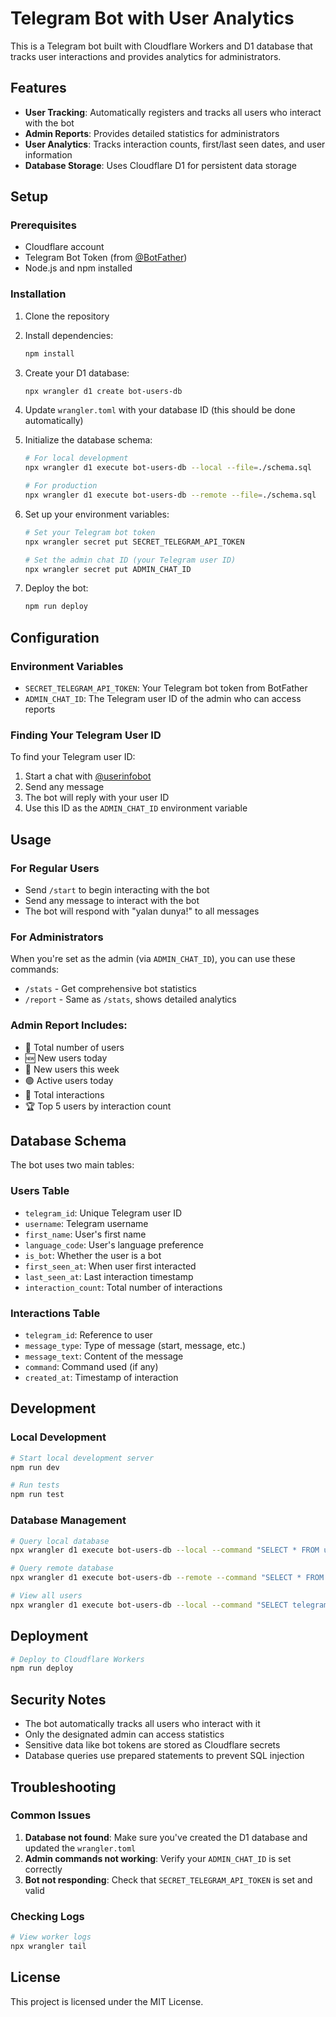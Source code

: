 # Telegram Bot with User Analytics

This is a Telegram bot built with Cloudflare Workers and D1 database that tracks user interactions and provides analytics for administrators.

## Features

- **User Tracking**: Automatically registers and tracks all users who interact with the bot
- **Admin Reports**: Provides detailed statistics for administrators
- **User Analytics**: Tracks interaction counts, first/last seen dates, and user information
- **Database Storage**: Uses Cloudflare D1 for persistent data storage

## Setup

### Prerequisites

- Cloudflare account
- Telegram Bot Token (from [@BotFather](https://t.me/botfather))
- Node.js and npm installed

### Installation

1. Clone the repository
2. Install dependencies:
   ```bash
   npm install
   ```

3. Create your D1 database:
   ```bash
   npx wrangler d1 create bot-users-db
   ```

4. Update `wrangler.toml` with your database ID (this should be done automatically)

5. Initialize the database schema:
   ```bash
   # For local development
   npx wrangler d1 execute bot-users-db --local --file=./schema.sql

   # For production
   npx wrangler d1 execute bot-users-db --remote --file=./schema.sql
   ```

6. Set up your environment variables:
   ```bash
   # Set your Telegram bot token
   npx wrangler secret put SECRET_TELEGRAM_API_TOKEN

   # Set the admin chat ID (your Telegram user ID)
   npx wrangler secret put ADMIN_CHAT_ID
   ```

7. Deploy the bot:
   ```bash
   npm run deploy
   ```

## Configuration

### Environment Variables

- `SECRET_TELEGRAM_API_TOKEN`: Your Telegram bot token from BotFather
- `ADMIN_CHAT_ID`: The Telegram user ID of the admin who can access reports

### Finding Your Telegram User ID

To find your Telegram user ID:
1. Start a chat with [@userinfobot](https://t.me/userinfobot)
2. Send any message
3. The bot will reply with your user ID
4. Use this ID as the `ADMIN_CHAT_ID` environment variable

## Usage

### For Regular Users

- Send `/start` to begin interacting with the bot
- Send any message to interact with the bot
- The bot will respond with "yalan dunya!" to all messages

### For Administrators

When you're set as the admin (via `ADMIN_CHAT_ID`), you can use these commands:

- `/stats` - Get comprehensive bot statistics
- `/report` - Same as `/stats`, shows detailed analytics

### Admin Report Includes:

- 👥 Total number of users
- 🆕 New users today
- 📅 New users this week
- 🟢 Active users today
- 💬 Total interactions
- 🏆 Top 5 users by interaction count

## Database Schema

The bot uses two main tables:

### Users Table
- `telegram_id`: Unique Telegram user ID
- `username`: Telegram username
- `first_name`: User's first name
- `language_code`: User's language preference
- `is_bot`: Whether the user is a bot
- `first_seen_at`: When user first interacted
- `last_seen_at`: Last interaction timestamp
- `interaction_count`: Total number of interactions

### Interactions Table
- `telegram_id`: Reference to user
- `message_type`: Type of message (start, message, etc.)
- `message_text`: Content of the message
- `command`: Command used (if any)
- `created_at`: Timestamp of interaction

## Development

### Local Development

```bash
# Start local development server
npm run dev

# Run tests
npm run test
```

### Database Management

```bash
# Query local database
npx wrangler d1 execute bot-users-db --local --command "SELECT * FROM users LIMIT 5"

# Query remote database
npx wrangler d1 execute bot-users-db --remote --command "SELECT * FROM users LIMIT 5"

# View all users
npx wrangler d1 execute bot-users-db --local --command "SELECT telegram_id, username, first_name, interaction_count, first_seen_at FROM users ORDER BY interaction_count DESC"
```

## Deployment

```bash
# Deploy to Cloudflare Workers
npm run deploy
```

## Security Notes

- The bot automatically tracks all users who interact with it
- Only the designated admin can access statistics
- Sensitive data like bot tokens are stored as Cloudflare secrets
- Database queries use prepared statements to prevent SQL injection

## Troubleshooting

### Common Issues

1. **Database not found**: Make sure you've created the D1 database and updated the `wrangler.toml`
2. **Admin commands not working**: Verify your `ADMIN_CHAT_ID` is set correctly
3. **Bot not responding**: Check that `SECRET_TELEGRAM_API_TOKEN` is set and valid

### Checking Logs

```bash
# View worker logs
npx wrangler tail
```

## License

This project is licensed under the MIT License.
